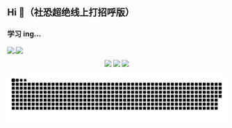 ## Hi 👋（社恐超绝线上打招呼版）

<!--
**chenJH123456/chenJH123456** is a ✨ _special_ ✨ repository because its `README.md` (this file) appears on your GitHub profile.

Here are some ideas to get you started:

- 🔭 I’m currently working on ...
- 🌱 I’m currently learning ...
- 👯 I’m looking to collaborate on ...
- 🤔 I’m looking for help with ...
- 💬 Ask me about ...
- 📫 How to reach me: ...
- 😄 Pronouns: ...
- ⚡ Fun fact: ...
-->

### 学习 ing...

<a href="https://github.com/chenJH123456">
  <img height=200 align="center" src="https://github-readme-stats.vercel.app/api?username=chenJH123456&show_icons=true&theme=moltack" />
</a>
<a href="https://github.com/chenJH123456">
  <img height=200 align="center" src="https://github-readme-stats.vercel.app/api/top-langs?username=chenJH123456&layout=compact&langs_count=8&card_width=344&theme=moltack" />
</a>

<div id="img" align=center>

<!-- [![知乎](https://img.shields.io/badge/%E7%9F%A5%E4%B9%8E-mg$E7%99%BD-yellow)](https://www.zhihu.com/people/o4ze4r) 
[![youtube](https://img.shields.io/badge/video-YouTube-red)](https://www.youtube.com/channel/UCey35Do4RGewqr-6EiaCJrg)
[![modern cpp](https://img.shields.io/badge/code-Modern%20C++-blue)](https://learn.microsoft.com/zh-cn/cpp/cPp/welcome-back-to-cpp-modern-cpp) -->

![](https://img.shields.io/badge/O-红迷-red) ![](https://img.shields.io/badge/O-绘画-red) ![](https://img.shields.io/badge/O-大自然-red)

</div>

<!-- ![头像](image/头像.jpg)

![Visitor Count](https://profile-counter.glitch.me/Mg-b/count.svg) -->

<picture>
  <source media="(prefers-color-scheme: dark)" srcset="https://raw.githubusercontent.com/lxfriday/lxfriday/output/github-contribution-grid-snake-dark.svg">
  <source media="(prefers-color-scheme: light)" srcset="https://raw.githubusercontent.com/lxfriday/lxfriday/output/github-contribution-grid-snake.svg">
  <img alt="github contribution grid snake animation" src="https://raw.githubusercontent.com/lxfriday/lxfriday/output/github-contribution-grid-snake.svg">
</picture>
